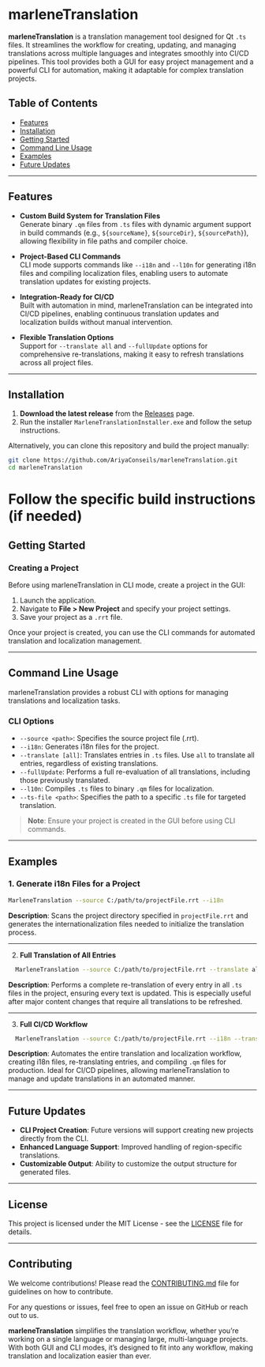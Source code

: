 # marleneTranslation

**marleneTranslation** is a translation management tool designed for Qt `.ts` files. It streamlines the workflow for creating, updating, and managing translations across multiple languages and integrates smoothly into CI/CD pipelines. This tool provides both a GUI for easy project management and a powerful CLI for automation, making it adaptable for complex translation projects.

## Table of Contents
- [Features](#features)
- [Installation](#installation)
- [Getting Started](#getting-started)
- [Command Line Usage](#command-line-usage)
- [Examples](#examples)
- [Future Updates](#future-updates)

---

## Features

- **Custom Build System for Translation Files**  
  Generate binary `.qm` files from `.ts` files with dynamic argument support in build commands (e.g., `${sourceName}`, `${sourceDir}`, `${sourcePath}`), allowing flexibility in file paths and compiler choice.

- **Project-Based CLI Commands**  
  CLI mode supports commands like `--i18n` and `--l10n` for generating i18n files and compiling localization files, enabling users to automate translation updates for existing projects.

- **Integration-Ready for CI/CD**  
  Built with automation in mind, marleneTranslation can be integrated into CI/CD pipelines, enabling continuous translation updates and localization builds without manual intervention.

- **Flexible Translation Options**  
  Support for `--translate all` and `--fullUpdate` options for comprehensive re-translations, making it easy to refresh translations across all project files.

---

## Installation

1. **Download the latest release** from the [Releases](https://github.com/AriyaConseils/marleneTranslation/releases) page.
2. Run the installer `MarleneTranslationInstaller.exe` and follow the setup instructions.

Alternatively, you can clone this repository and build the project manually:

```bash
git clone https://github.com/AriyaConseils/marleneTranslation.git
cd marleneTranslation
```
# Follow the specific build instructions (if needed)

## Getting Started

### Creating a Project
Before using marleneTranslation in CLI mode, create a project in the GUI:

1. Launch the application.
2. Navigate to **File > New Project** and specify your project settings.
3. Save your project as a `.rrt` file.

Once your project is created, you can use the CLI commands for automated translation and localization management.

---

## Command Line Usage
marleneTranslation provides a robust CLI with options for managing translations and localization tasks.

### CLI Options
- `--source <path>`: Specifies the source project file (.rrt).
- `--i18n`: Generates i18n files for the project.
- `--translate [all]`: Translates entries in `.ts` files. Use `all` to translate all entries, regardless of existing translations.
- `--fullUpdate`: Performs a full re-evaluation of all translations, including those previously translated.
- `--l10n`: Compiles `.ts` files to binary `.qm` files for localization.
- `--ts-file <path>`: Specifies the path to a specific `.ts` file for targeted translation.

> **Note**: Ensure your project is created in the GUI before using CLI commands.

---

## Examples

### 1. Generate i18n Files for a Project
   ```bash
   MarleneTranslation --source C:/path/to/projectFile.rrt --i18n
```
**Description**: Scans the project directory specified in `projectFile.rrt` and generates the internationalization files needed to initialize the translation process.

---

2. **Full Translation of All Entries**
 ```bash
   MarleneTranslation --source C:/path/to/projectFile.rrt --translate all --fullUpdate
 ```
   **Description**: Performs a complete re-translation of every entry in all `.ts` files in the project, ensuring every text is updated. This is especially useful after major content changes that require all translations to be refreshed.

---

3. **Full CI/CD Workflow**
 ```bash
   MarleneTranslation --source C:/path/to/projectFile.rrt --i18n --translate all --fullUpdate --l10n
 ```
   **Description**: Automates the entire translation and localization workflow, creating i18n files, re-translating entries, and compiling `.qm` files for production. Ideal for CI/CD pipelines, allowing marleneTranslation to manage and update translations in an automated manner.

---

## Future Updates
- **CLI Project Creation**: Future versions will support creating new projects directly from the CLI.
- **Enhanced Language Support**: Improved handling of region-specific translations.
- **Customizable Output**: Ability to customize the output structure for generated files.

---

## License
This project is licensed under the MIT License - see the [LICENSE](LICENSE) file for details.

---

## Contributing
We welcome contributions! Please read the [CONTRIBUTING.md](CONTRIBUTING.md) file for guidelines on how to contribute.

For any questions or issues, feel free to open an issue on GitHub or reach out to us.

**marleneTranslation** simplifies the translation workflow, whether you’re working on a single language or managing large, multi-language projects. With both GUI and CLI modes, it’s designed to fit into any workflow, making translation and localization easier than ever.

